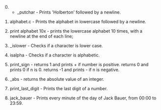 0. - _putchar - Prints 'Holberton' followed by a newline.

1. alphabet.c - Prints the alphabet in lowercase followed by a newline.

2. print alphabet 10x - prints the lowercase alphabet 10 times, with a newline at the end of each line;

3. _islower - Checks if a character is lower case.

4. isalpha - Checks if a character is alphabetic.

5. print_sign - returns 1 and prints + if number is positive. returns 0 and prints 0 if n is 0. returns -1 and prints - if n is negative.

6. _abs - returns the absolute value of an integer.

7. print_last_digit - Prints the last digit of a number.

8. jack_bauer - Prints every minute of the day of Jack Bauer, from 00:00 to 23:59.
